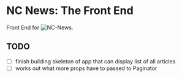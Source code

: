 # NC News: The Front End

Front End for ![NC-News](https://github.com/SixteenThousand/NC-News).



## TODO
- [ ] finish building skeleton of app that can display list of all articles
- [ ] works out what more props have to passed to Paginator
